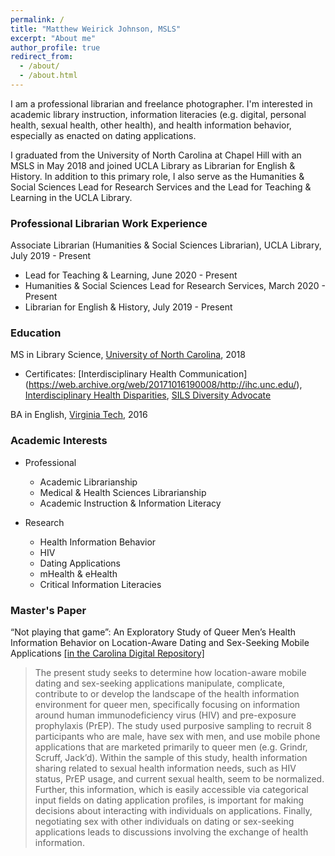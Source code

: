 ```yaml
---
permalink: /
title: "Matthew Weirick Johnson, MSLS"
excerpt: "About me"
author_profile: true
redirect_from: 
  - /about/
  - /about.html
---
```


I am a professional librarian and freelance photographer. I'm interested in academic library instruction, information literacies (e.g. digital, personal health, sexual health, other health), and health information behavior, especially as enacted on dating applications.

I graduated from the University of North Carolina at Chapel Hill with an MSLS in May 2018 and joined UCLA Library as Librarian for English & History. In addition to this primary role, I also serve as the Humanities & Social Sciences Lead for Research Services and the Lead for Teaching & Learning in the UCLA Library. 

### Professional Librarian Work Experience

Associate Librarian (Humanities & Social Sciences Librarian), UCLA Library, July 2019 - Present
- Lead for Teaching & Learning, June 2020 - Present
- Humanities & Social Sciences Lead for Research Services, March 2020 - Present
- Librarian for English & History, July 2019 - Present

### Education

MS in Library Science, [University of North Carolina](https://sils.unc.edu), 2018
- Certificates: [Interdisciplinary Health Communication] (https://web.archive.org/web/20171016190008/http://ihc.unc.edu/), [Interdisciplinary Health Disparities](https://web.archive.org/web/20180213094700/https://sph.unc.edu/echo/echo-prospective-students/), [SILS Diversity Advocate](https://sils.unc.edu/diversity-equity-inclusion/certificate-reqs)

BA in English, [Virginia Tech](https://english.vt.edu), 2016

### Academic Interests
- Professional
    - Academic Librarianship
    - Medical & Health Sciences Librarianship
    - Academic Instruction & Information Literacy

- Research
    - Health Information Behavior
    - HIV
    - Dating Applications
    - mHealth & eHealth
    - Critical Information Literacies

### Master's Paper
“Not playing that game”: An Exploratory Study of Queer Men’s Health Information Behavior on Location-Aware Dating and Sex-Seeking Mobile Applications [[in the Carolina Digital Repository]](https://cdr.lib.unc.edu/record/uuid:18af99e3-216f-4ef8-be23-65a813f3a7c3)
>The present study seeks to determine how location-aware mobile dating and sex-seeking applications manipulate, complicate, contribute to or develop the landscape of the health information environment for queer men, specifically focusing on information around human immunodeficiency virus (HIV) and pre-exposure prophylaxis (PrEP). The study used purposive sampling to recruit 8 participants who are male, have sex with men, and use mobile phone applications that are marketed primarily to queer men (e.g. Grindr, Scruff, Jack’d). Within the sample of this study, health information sharing related to sexual health information needs, such as HIV status, PrEP usage, and current sexual health, seem to be normalized. Further, this information, which is easily accessible via categorical input fields on dating application profiles, is important for making decisions about interacting with individuals on applications. Finally, negotiating sex with other individuals on dating or sex-seeking applications leads to discussions involving the exchange of health information.

